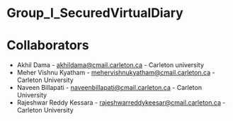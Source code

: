 # Group_I_SecuredVirtualDiary


# Collaborators

- Akhil Dama - akhildama@cmail.carleton.ca - Carleton university
- Meher Vishnu Kyatham - mehervishnukyatham@cmail.carleton.ca - Carleton University
- Naveen Billapati - naveenbillapati@cmail.carleton.ca - Carleton University
- Rajeshwar Reddy Kessara - rajeshwarreddykeesar@cmail.carleton.ca - Carleton University
